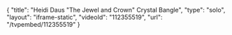 {
    "title": "Heidi Daus \"The Jewel and Crown\" Crystal Bangle",
    "type": "solo",
    "layout": "iframe-static",
    "videoId": "112355519",
    "url": "\/tvpembed\/112355519"
}